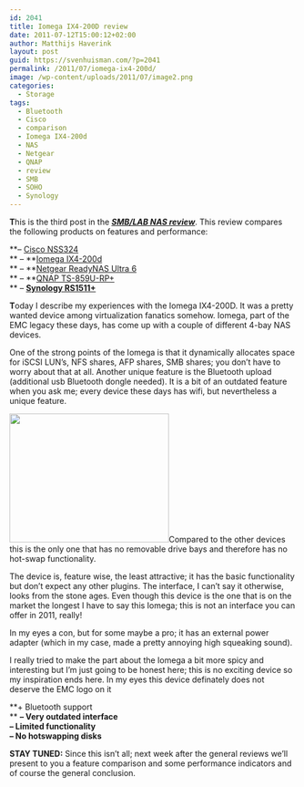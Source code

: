 ```yaml
---
id: 2041
title: Iomega IX4-200D review
date: 2011-07-12T15:00:12+02:00
author: Matthijs Haverink
layout: post
guid: https://svenhuisman.com/?p=2041
permalink: /2011/07/iomega-ix4-200d/
image: /wp-content/uploads/2011/07/image2.png
categories:
  - Storage
tags:
  - Bluetooth
  - Cisco
  - comparison
  - Iomega IX4-200d
  - NAS
  - Netgear
  - QNAP
  - review
  - SMB
  - SOHO
  - Synology
---
```

**T**his is the third post in the <a href="https://svenhuisman.com/2011/07/smblab-nas-review/" target="_blank"><span style="text-decoration: underline;"><em><strong>SMB/LAB NAS review</strong></em></span></a>. This review compares the following products on features and performance:

**&#8211; <a href="http://www.cisco.com/en/US/products/ps10854/index.html" target="_blank">Cisco NSS324</a>  
** &#8211; **<a href="https://iomega-eu-en.custhelp.com/app/answers/detail/a_id/22024" target="_blank">Iomega IX4-200d</a>  
** &#8211; **<a href="http://www.netgear.com/home/products/storage/work-and-play/RNDU6000.aspx" target="_blank">Netgear ReadyNAS Ultra 6</a>  
** &#8211; **<a href="http://www.qnap.com/pro_detail_feature.asp?p_id=185" target="_blank">QNAP TS-859U-RP+</a>  
** &#8211; **<a href="http://www.synology.com/products/product.php?product_name=DS1511%2B&lang=enu" target="_blank">Synology RS1511+</a>**

**T**oday I describe my experiences with the <span style="font-weight: normal;">Iomega IX4-200D. It was a pretty wanted device among virtualization fanatics somehow. Iomega, part of the EMC legacy these days, has come up with a couple of different 4-bay NAS devices.</span>

[](https://svenhuisman.com/wp-content/uploads/2011/07/iomega-storcenter-ix4-200d-opened.jpg)One of the strong points of the Iomega is that it dynamically allocates space for iSCSI LUN’s, NFS shares, AFP shares, SMB shares; you don’t have to worry about that at all. Another unique feature is the Bluetooth upload (additional usb Bluetooth dongle needed). It is a bit of an outdated feature when you ask me; every device these days has wifi, but nevertheless a unique feature.<!--more-->

[<img class="alignright" title="Iomega IX4-200d disk swapping" src="https://svenhuisman.com/wp-content/uploads/2011/07/iomega-storcenter-ix4-200d-opened-350x283.jpg" alt="" width="280" height="226" />](https://svenhuisman.com/wp-content/uploads/2011/07/iomega-storcenter-ix4-200d-opened.jpg)Compared to the other devices this is the only one that has no removable drive bays and therefore has no hot-swap functionality.

The device is, feature wise, the least attractive; it has the basic functionality but don’t expect[](https://svenhuisman.com/wp-content/uploads/2011/07/Home-Mozilla-Firefox_2011-03-11_22-18-22.png) any other plugins. The interface, I can’t say it otherwise, looks from the stone ages. Even though this device is the one that is on the market the longest I have to say this Iomega; this is not an interface you can offer in 2011, really!

In my eyes a con, but for some maybe a pro; it has an external power adapter (which in my case, made a pretty annoying high squeaking sound).

I really tried to make the part about the Iomega a bit more spicy and interesting but I’m just going to be honest here; this is no exciting device so my inspiration ends here. In my eyes this device definately does not deserve the EMC logo on it![<img class="alignleft" style="border: 0px;" title="Home - Mozilla Firefox_2011-03-11_22-18-22" src="https://svenhuisman.com/wp-content/uploads/2011/07/Home-Mozilla-Firefox_2011-03-11_22-18-22_thumb.png" border="0" alt="Home - Mozilla Firefox_2011-03-11_22-18-22" width="220" height="175" align="right" />](https://svenhuisman.com/wp-content/uploads/2011/07/Home-Mozilla-Firefox_2011-03-11_22-18-22.png)

**+ Bluetooth support  
** **&#8211; Very outdated interface**  
**&#8211; Limited functionality**  
**&#8211; No hotswapping disks**

**STAY TUNED:** Since this isn’t all; next week after the general reviews we’ll present to you a feature comparison and some performance indicators and of course the general conclusion.